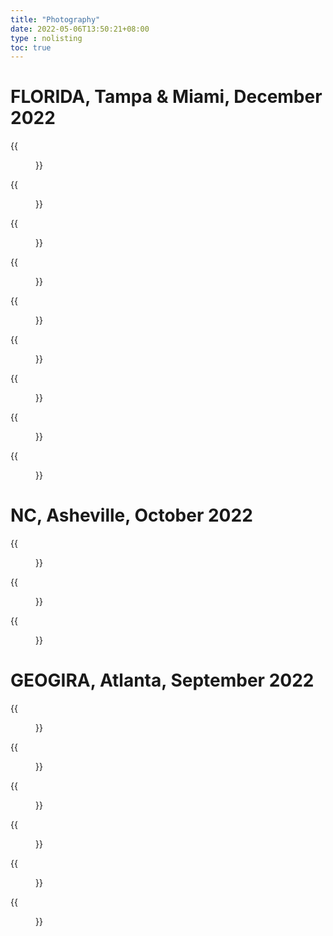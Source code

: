 ```yaml
---
title: "Photography"
date: 2022-05-06T13:50:21+08:00
type : nolisting
toc: true
---
```


# FLORIDA, Tampa & Miami, December 2022

<div class="row">
<div class="col-12 col-md-6 col-lg-4 item">
{{<figure src="/image/florida/miamicloud.jpg">}}
</div>

<div class="row">
<div class="col-12 col-md-6 col-lg-4 item">
{{<figure src="/image/florida/miamikeywest.jpg">}}
</div>

<div class="row">
<div class="col-12 col-md-6 col-lg-4 item">
{{<figure src="/image/florida/miamitokeywest.jpg">}}
</div>

<div class="row">
<div class="col-12 col-md-6 col-lg-4 item">
{{<figure src="/image/florida/miamiwynwood.jpg">}}
</div>

<div class="row">
<div class="col-12 col-md-6 col-lg-4 item">
{{<figure src="/image/florida/miamiwynwoodfigure.jpg">}}
</div>

<div class="row">
<div class="col-12 col-md-6 col-lg-4 item">
{{<figure src="/image/florida/tampaclearwater.jpg">}}
</div>

<div class="row">
<div class="col-12 col-md-6 col-lg-4 item">
{{<figure src="/image/florida/tampacross.jpg">}}
</div>

<div class="row">
<div class="col-12 col-md-6 col-lg-4 item">
{{<figure src="/image/florida/tampariverwalk.jpg">}}
</div>

<div class="row">
<div class="col-12 col-md-6 col-lg-4 item">
{{<figure src="/image/florida/tampatoclearwater.jpg">}}
</div>


# NC, Asheville, October 2022

<div class="row">
<div class="col-12 col-md-6 col-lg-4 item">
{{<figure src="/image/asheville/city.jpg">}}
</div>

<div class="row">
<div class="col-12 col-md-6 col-lg-4 item">
{{<figure src="/image/asheville/figure.jpg">}}
</div>

<div class="row">
<div class="col-12 col-md-6 col-lg-4 item">
{{<figure src="/image/asheville/museum.jpg">}}
</div>

# GEOGIRA, Atlanta, September 2022

<div class="row">
<div class="col-12 col-md-6 col-lg-4 item">
{{<figure src="/image/atlanta/aqua.jpg">}}
</div>

<div class="row">
<div class="col-12 col-md-6 col-lg-4 item">
{{<figure src="/image/atlanta/coca.jpg">}}
</div>

<div class="row">
<div class="col-12 col-md-6 col-lg-4 item">
{{<figure src="/image/atlanta/coco.jpg">}}
</div>

<div class="row">
<div class="col-12 col-md-6 col-lg-4 item">
{{<figure src="/image/atlanta/cola.jpg">}}
</div>

<div class="row">
<div class="col-12 col-md-6 col-lg-4 item">
{{<figure src="/image/atlanta/mine.jpg">}}
</div>

<div class="row">
<div class="col-12 col-md-6 col-lg-4 item">
{{<figure src="/image/atlanta/water.jpg">}}
</div>